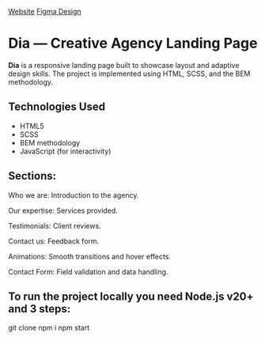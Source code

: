 [Website](https://Igor-Yaremchuk.github.io/air_agency/)
[Figma Design](https://www.figma.com/design/7qwsWggv9BAxMi2VPhBuPr/Air--formerly-Dia--?node-id=0-1&p=f&t=7lFXuczBFyIsT2er-0)

# Dia — Creative Agency Landing Page

**Dia** is a responsive landing page built to showcase layout and adaptive design skills. The project is implemented using HTML, SCSS, and the BEM methodology.

## Technologies Used

- HTML5
- SCSS
- BEM methodology
- JavaScript (for interactivity)

## Sections:

Who we are: Introduction to the agency.

Our expertise: Services provided.

Testimonials: Client reviews.

Contact us: Feedback form.

Animations: Smooth transitions and hover effects.

Contact Form: Field validation and data handling.

## To run the project locally you need Node.js v20+ and 3 steps:
  git clone
  npm i
  npm start
